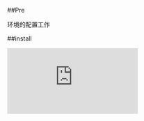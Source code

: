 ##Pre

环境的配置工作


##install

 

 ![install](http://facebook.github.io/react-native/docs/getting-started.html#testing-your-react-native-installation)

 
 

   



